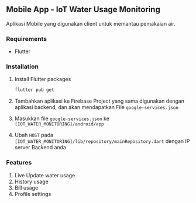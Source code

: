 ## Mobile App - IoT Water Usage Monitoring 

Aplikasi Mobile yang digunakan client untuk memantau pemakaian air.



### Requirements

- Flutter



### Installation

1. Install Flutter packages

   ```bash
   flutter pub get
   ```

2. Tambahkan aplikasi ke Firebase Project yang sama digunakan dengan aplikasi backend, dan akan mendapatkan File `google-services.json`

3. Masukkan file `google-services.json` ke `[IOT_WATER_MONITORING]/android/app`

4. Ubah `HOST` pada `[IOT_WATER_MONITORING]/lib/repository/mainRepository.dart` dengan IP server Backend anda



### Features

1. Live Update water usage
2. History usage
3. Bill usage
4. Profile settings
